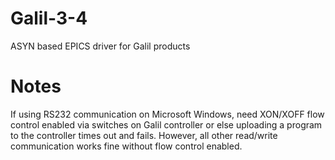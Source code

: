 Galil-3-4
=========

ASYN based EPICS driver for Galil products

Notes
=====

If using RS232 communication on Microsoft Windows, need XON/XOFF flow control enabled via switches on Galil controller or else uploading
a program to the controller times out and fails. However, all other read/write communication works fine without flow control enabled.
